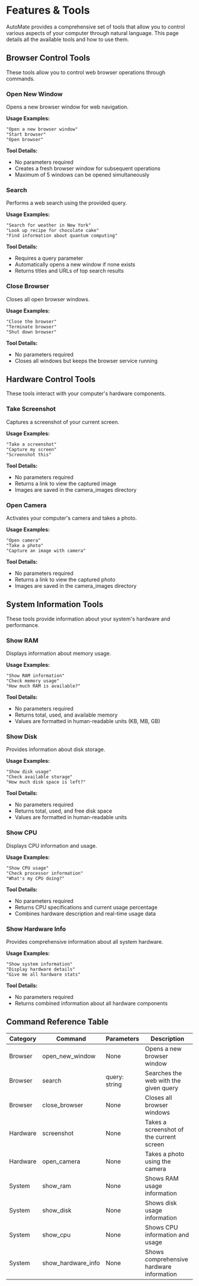 # Features & Tools

AutoMate provides a comprehensive set of tools that allow you to control various aspects of your computer through natural language. This page details all the available tools and how to use them.

## Browser Control Tools

These tools allow you to control web browser operations through commands.

### Open New Window

Opens a new browser window for web navigation.

**Usage Examples:**
```
"Open a new browser window"
"Start browser"
"Open browser"
```

**Tool Details:**
- No parameters required
- Creates a fresh browser window for subsequent operations
- Maximum of 5 windows can be opened simultaneously

### Search

Performs a web search using the provided query.

**Usage Examples:**
```
"Search for weather in New York"
"Look up recipe for chocolate cake"
"Find information about quantum computing"
```

**Tool Details:**
- Requires a query parameter
- Automatically opens a new window if none exists
- Returns titles and URLs of top search results

### Close Browser

Closes all open browser windows.

**Usage Examples:**
```
"Close the browser"
"Terminate browser"
"Shut down browser"
```

**Tool Details:**
- No parameters required
- Closes all windows but keeps the browser service running

## Hardware Control Tools

These tools interact with your computer's hardware components.

### Take Screenshot

Captures a screenshot of your current screen.

**Usage Examples:**
```
"Take a screenshot"
"Capture my screen"
"Screenshot this"
```

**Tool Details:**
- No parameters required
- Returns a link to view the captured image
- Images are saved in the camera_images directory

### Open Camera

Activates your computer's camera and takes a photo.

**Usage Examples:**
```
"Open camera"
"Take a photo"
"Capture an image with camera"
```

**Tool Details:**
- No parameters required
- Returns a link to view the captured photo
- Images are saved in the camera_images directory

## System Information Tools

These tools provide information about your system's hardware and performance.

### Show RAM

Displays information about memory usage.

**Usage Examples:**
```
"Show RAM information"
"Check memory usage"
"How much RAM is available?"
```

**Tool Details:**
- No parameters required
- Returns total, used, and available memory
- Values are formatted in human-readable units (KB, MB, GB)

### Show Disk

Provides information about disk storage.

**Usage Examples:**
```
"Show disk usage"
"Check available storage"
"How much disk space is left?"
```

**Tool Details:**
- No parameters required
- Returns total, used, and free disk space
- Values are formatted in human-readable units

### Show CPU

Displays CPU information and usage.

**Usage Examples:**
```
"Show CPU usage"
"Check processor information"
"What's my CPU doing?"
```

**Tool Details:**
- No parameters required
- Returns CPU specifications and current usage percentage
- Combines hardware description and real-time usage data

### Show Hardware Info

Provides comprehensive information about all system hardware.

**Usage Examples:**
```
"Show system information"
"Display hardware details"
"Give me all hardware stats"
```

**Tool Details:**
- No parameters required
- Returns combined information about all hardware components


## Command Reference Table

| Category | Command | Parameters | Description |
|----------|---------|------------|-------------|
| Browser | open_new_window | None | Opens a new browser window |
| Browser | search | query: string | Searches the web with the given query |
| Browser | close_browser | None | Closes all browser windows |
| Hardware | screenshot | None | Takes a screenshot of the current screen |
| Hardware | open_camera | None | Takes a photo using the camera |
| System | show_ram | None | Shows RAM usage information |
| System | show_disk | None | Shows disk usage information |
| System | show_cpu | None | Shows CPU information and usage |
| System | show_hardware_info | None | Shows comprehensive hardware information |
